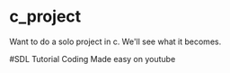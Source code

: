 # c_project
Want to do a solo project in c. We'll see what it becomes.


#SDL Tutorial
Coding Made easy on youtube
